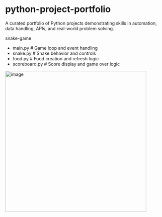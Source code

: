 # python-project-portfolio
A curated portfolio of Python projects demonstrating skills in automation, data handling, APIs, and real-world problem solving.

snake-game
  - main.py # Game loop and event handling
  - snake.py # Snake behavior and controls
  - food.py # Food creation and refresh logic
  - scoreboard.py # Score display and game over logic

<img width="448" alt="image" src="https://github.com/user-attachments/assets/07733aaa-05d9-4325-a354-9ce01e0c8c26" />
